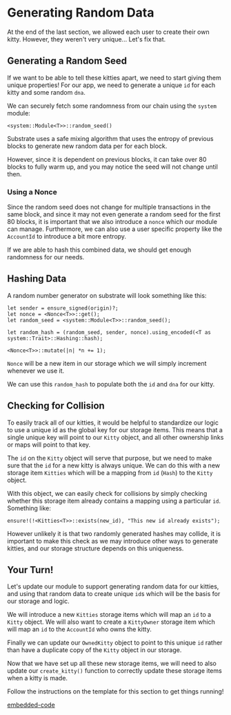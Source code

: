 Generating Random Data
===

At the end of the last section, we allowed each user to create their own kitty. However, they weren't very unique... Let's fix that.

## Generating a Random Seed
If we want to be able to tell these kitties apart, we need to start giving them unique properties! For our app, we need to generate a unique `id` for each kitty and some random `dna`.

We can securely fetch some randomness from our chain using the `system` module:

```
<system::Module<T>>::random_seed()
```

Substrate uses a safe mixing algorithm that uses the entropy of previous blocks to generate new random data per for each block.

However, since it is dependent on previous blocks, it can take over 80 blocks to fully warm up, and you may notice the seed will not change until then.

### Using a Nonce

Since the random seed does not change for multiple transactions in the same block, and since it may not even generate a random seed for the first 80 blocks, it is important that we also introduce a `nonce` which our module can manage. Furthermore, we can also use a user specific property like the `AccountId` to introduce a bit more entropy.

If we are able to hash this combined data, we should get enough randomness for our needs.

## Hashing Data
A random number generator on substrate will look something like this:

```
let sender = ensure_signed(origin)?;
let nonce = <Nonce<T>>::get();
let random_seed = <system::Module<T>>::random_seed();

let random_hash = (random_seed, sender, nonce).using_encoded(<T as system::Trait>::Hashing::hash);

<Nonce<T>>::mutate(|n| *n += 1);
```

`Nonce` will be a new item in our storage which we will simply increment whenever we use it.

We can use this `random_hash` to populate both the `id` and `dna` for our kitty.

## Checking for Collision

To easily track all of our kitties, it would be helpful to standardize our logic to use a unique id as the global key for our storage items. This means that a single unique key will point to our `Kitty` object, and all other ownership links or maps will point to that key.

The `id` on the `Kitty` object will serve that purpose, but we need to make sure that the `id` for a new kitty is always unique. We can do this with a new storage item `Kitties` which will be a mapping from `id` (`Hash`) to the `Kitty` object.

With this object, we can easily check for collisions by simply checking whether this storage item already contains a mapping using a particular `id`. Something like:

```
ensure!(!<Kitties<T>>::exists(new_id), "This new id already exists");
```

However unlikely it is that two randomly generated hashes may collide, it is important to make this check as we may introduce other ways to generate kitties, and our storage structure depends on this uniqueness.

## Your Turn!

Let's update our module to support generating random data for our kitties, and using that random data to create unique `id`s which will be the basis for our storage and logic.

We will introduce a new `Kitties` storage items which will map an `id` to a `Kitty` object. We will also want to create a `KittyOwner` storage item which will map an `id` to the `AccountId` who owns the kitty.

Finally we can update our `OwnedKitty` object to point to this unique `id` rather than have a duplicate copy of the `Kitty` object in our storage.

Now that we have set up all these new storage items, we will need to also update our `create_kitty()` function to correctly update these storage items when a kitty is made.

Follow the instructions on the template for this section to get things running!

[embedded-code](./assets/2.1-template.rs ':include :type=code embed')
